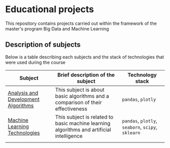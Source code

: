 # Educational projects
This repository contains projects carried out within the framework of the master's program Big Data and Machine Learning

## Description of subjects 
Below is a table describing each subjects and the stack of technologies that were used during the course

| Subject | Brief description of the subject | Technology stack |
| ----------- | ----------- | ----------- |
| [Analysis and Development Algorithms](https://github.com/Runushkina/educational_projects/tree/main/Analysis%20and%20Development%20of%20Algorithms)    |  This subject is about basic algorithms and a comparison of their effectiveness | `pandas`, `plotly`   |
| [Machine Learning Technologies](https://github.com/Runushkina/educational_projects/tree/main/Machine%20Learning%20Technologies)   | This subject is related to basic machine learning algorithms and artificial intelligence | `pandas`, `plotly`, `seaborn`, `scipy`, `sklearn`  |
|   |    |  |
